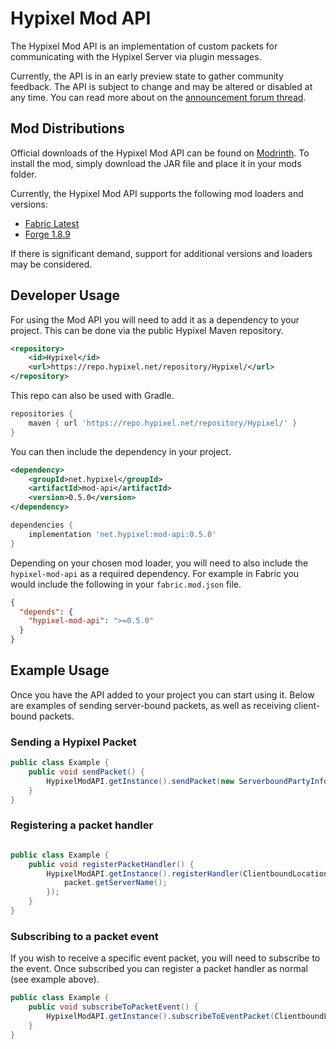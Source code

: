 # Hypixel Mod API

The Hypixel Mod API is an implementation of custom packets for communicating with the Hypixel Server via plugin messages.

Currently, the API is in an early preview state to gather community feedback. The API is subject to change and may be 
altered or disabled at any time. You can read more about on 
the [announcement forum thread](https://hypixel.net/threads/hypixel-mod-api-developer-preview-feedback.5635119/).


## Mod Distributions

Official downloads of the Hypixel Mod API can be found on [Modrinth](https://modrinth.com/mod/hypixel-mod-api).
To install the mod, simply download the JAR file and place it in your mods folder. 

Currently, the Hypixel Mod API supports the following mod loaders and versions:

- [Fabric Latest](https://github.com/HypixelDev/FabricModAPI)
- [Forge 1.8.9](https://github.com/HypixelDev/ForgeModAPI)

If there is significant demand, support for additional versions and loaders may be considered.


## Developer Usage

For using the Mod API you will need to add it as a dependency to your project. This can be done via the public 
Hypixel Maven repository.

```xml
<repository>
    <id>Hypixel</id>
    <url>https://repo.hypixel.net/repository/Hypixel/</url>
</repository>
```

This repo can also be used with Gradle.

```gradle
repositories {
    maven { url 'https://repo.hypixel.net/repository/Hypixel/' }
}
```

You can then include the dependency in your project.

```xml
<dependency>
    <groupId>net.hypixel</groupId>
    <artifactId>mod-api</artifactId>
    <version>0.5.0</version>
</dependency>
```

```gradle
dependencies {
    implementation 'net.hypixel:mod-api:0.5.0'
}
```

Depending on your chosen mod loader, you will need to also include the `hypixel-mod-api` as a required dependency. For example in Fabric you would include the following in your `fabric.mod.json` file.

```json
{
  "depends": {
    "hypixel-mod-api": ">=0.5.0"
  }
}
```

## Example Usage

Once you have the API added to your project you can start using it. Below are examples of sending server-bound packets, as well as receiving client-bound packets.

### Sending a Hypixel Packet

```java
public class Example {
    public void sendPacket() {
        HypixelModAPI.getInstance().sendPacket(new ServerboundPartyInfoPacket());
    }
}
```

### Registering a packet handler

```java

public class Example {
    public void registerPacketHandler() {
        HypixelModAPI.getInstance().registerHandler(ClientboundLocationPacket.class, packet -> {
            packet.getServerName();
        });
    }
}
```

### Subscribing to a packet event

If you wish to receive a specific event packet, you will need to subscribe to the event. Once subscribed you can register a packet handler as normal (see example above).

```java
public class Example {
    public void subscribeToPacketEvent() {
        HypixelModAPI.getInstance().subscribeToEventPacket(ClientboundLocationPacket.class);
    }
}
```